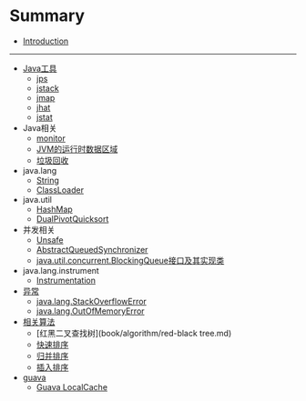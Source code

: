 # Summary

* [Introduction](README.md)

-----
* [Java工具](book/tools/README.md)
    * [jps](book/tools/jps.md)
    * [jstack](book/tools/jstack.md)
    * [jmap](book/tools/jmap.md)
    * [jhat](book/tools/jhat.md)
    * [jstat](book/tools/jstat.md)
* Java相关
    * [monitor](book/language/monitor.md)
    * [JVM的运行时数据区域](book/language/jvm-memory-structure.md)
    * [垃圾回收](book/language/gc.md)
* java.lang
    * [String](book/java.lang/String.md)
    * [ClassLoader](book/java.lang/ClassLoader.md)
* java.util
    * [HashMap](book/java.util/HashMap.md)
    * [DualPivotQuicksort](book/java.util/DualPivotQuicksort.md)
* 并发相关
    * [Unsafe](book/sun/Unsafe.md)
    * [AbstractQueuedSynchronizer](book/concurrent/locks/AbstractQueuedSynchronizer.md)
    * [java.util.concurrent.BlockingQueue接口及其实现类](book/concurrent/blocking_queue/BlockingQueue.md)
* java.lang.instrument
    * [Instrumentation](book/java.lang.instrument/Instrumentation.md)
* [异常](book/exception/exception.md)
    * [java.lang.StackOverflowError](book/exception/StackOverflowError.md)
    * [java.lang.OutOfMemoryError](book/exception/OutOfMemoryError.md)
* [相关算法](book/algorithm/README.md)
    * [红黑二叉查找树](book/algorithm/red-black tree.md)
    * [快速排序](book/algorithm/quick_sort.md)
    * [归并排序](book/algorithm/merge_sort.md)
    * [插入排序](book/algorithm/insertion_sort.md)
* [guava]()
    * [Guava LocalCache](book/guava/LocalCache.md)